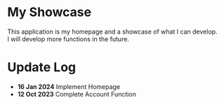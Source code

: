 # My Showcase
This application is my homepage and a showcase of what I can develop.  
I will develop more functions in the future.

# Update Log
* **16 Jan 2024** Implement Homepage
* **12 Oct 2023** Complete Account Function